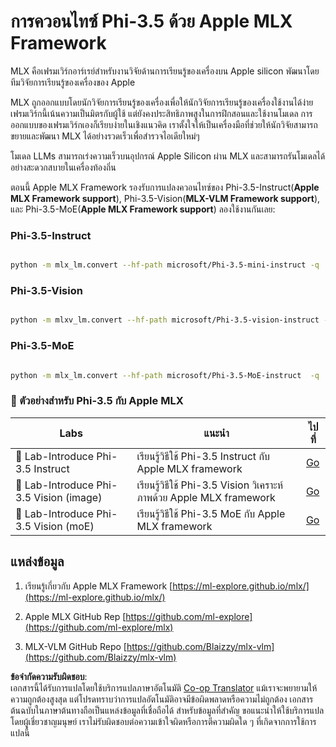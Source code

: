 <!--
CO_OP_TRANSLATOR_METADATA:
{
  "original_hash": "ec5e22bbded16acb7bdb9fa568ab5781",
  "translation_date": "2025-07-16T21:55:16+00:00",
  "source_file": "md/01.Introduction/04/UsingAppleMLXQuantifyingPhi.md",
  "language_code": "th"
}
-->
# **การควอนไทซ์ Phi-3.5 ด้วย Apple MLX Framework**

MLX คือเฟรมเวิร์กอาร์เรย์สำหรับงานวิจัยด้านการเรียนรู้ของเครื่องบน Apple silicon พัฒนาโดยทีมวิจัยการเรียนรู้ของเครื่องของ Apple

MLX ถูกออกแบบโดยนักวิจัยการเรียนรู้ของเครื่องเพื่อให้นักวิจัยการเรียนรู้ของเครื่องใช้งานได้ง่าย เฟรมเวิร์กนี้เน้นความเป็นมิตรกับผู้ใช้ แต่ยังคงประสิทธิภาพสูงในการฝึกสอนและใช้งานโมเดล การออกแบบของเฟรมเวิร์กเองก็เรียบง่ายในเชิงแนวคิด เราตั้งใจให้เป็นเครื่องมือที่ช่วยให้นักวิจัยสามารถขยายและพัฒนา MLX ได้อย่างรวดเร็วเพื่อสำรวจไอเดียใหม่ๆ

โมเดล LLMs สามารถเร่งความเร็วบนอุปกรณ์ Apple Silicon ผ่าน MLX และสามารถรันโมเดลได้อย่างสะดวกสบายในเครื่องท้องถิ่น

ตอนนี้ Apple MLX Framework รองรับการแปลงควอนไทซ์ของ Phi-3.5-Instruct(**Apple MLX Framework support**), Phi-3.5-Vision(**MLX-VLM Framework support**), และ Phi-3.5-MoE(**Apple MLX Framework support**) ลองใช้งานกันเลย:

### **Phi-3.5-Instruct**

```bash

python -m mlx_lm.convert --hf-path microsoft/Phi-3.5-mini-instruct -q

```

### **Phi-3.5-Vision**

```bash

python -m mlxv_lm.convert --hf-path microsoft/Phi-3.5-vision-instruct -q

```

### **Phi-3.5-MoE**

```bash

python -m mlx_lm.convert --hf-path microsoft/Phi-3.5-MoE-instruct  -q

```

### **🤖 ตัวอย่างสำหรับ Phi-3.5 กับ Apple MLX**

| Labs    | แนะนำ | ไปที่ |
| -------- | ------- |  ------- |
| 🚀 Lab-Introduce Phi-3.5 Instruct  | เรียนรู้วิธีใช้ Phi-3.5 Instruct กับ Apple MLX framework   |  [Go](../../../../../code/09.UpdateSamples/Aug/mlx-phi35-instruct.ipynb)    |
| 🚀 Lab-Introduce Phi-3.5 Vision (image) | เรียนรู้วิธีใช้ Phi-3.5 Vision วิเคราะห์ภาพด้วย Apple MLX framework     |  [Go](../../../../../code/09.UpdateSamples/Aug/mlx-phi35-vision.ipynb)    |
| 🚀 Lab-Introduce Phi-3.5 Vision (moE)   | เรียนรู้วิธีใช้ Phi-3.5 MoE กับ Apple MLX framework  |  [Go](../../../../../code/09.UpdateSamples/Aug/mlx-phi35-moe.ipynb)    |

## **แหล่งข้อมูล**

1. เรียนรู้เกี่ยวกับ Apple MLX Framework [https://ml-explore.github.io/mlx/](https://ml-explore.github.io/mlx/)

2. Apple MLX GitHub Rep [https://github.com/ml-explore](https://github.com/ml-explore/mlx)

3. MLX-VLM GitHub Repo [https://github.com/Blaizzy/mlx-vlm](https://github.com/Blaizzy/mlx-vlm)

**ข้อจำกัดความรับผิดชอบ**:  
เอกสารนี้ได้รับการแปลโดยใช้บริการแปลภาษาอัตโนมัติ [Co-op Translator](https://github.com/Azure/co-op-translator) แม้เราจะพยายามให้ความถูกต้องสูงสุด แต่โปรดทราบว่าการแปลอัตโนมัติอาจมีข้อผิดพลาดหรือความไม่ถูกต้อง เอกสารต้นฉบับในภาษาต้นทางถือเป็นแหล่งข้อมูลที่เชื่อถือได้ สำหรับข้อมูลที่สำคัญ ขอแนะนำให้ใช้บริการแปลโดยผู้เชี่ยวชาญมนุษย์ เราไม่รับผิดชอบต่อความเข้าใจผิดหรือการตีความผิดใด ๆ ที่เกิดจากการใช้การแปลนี้
